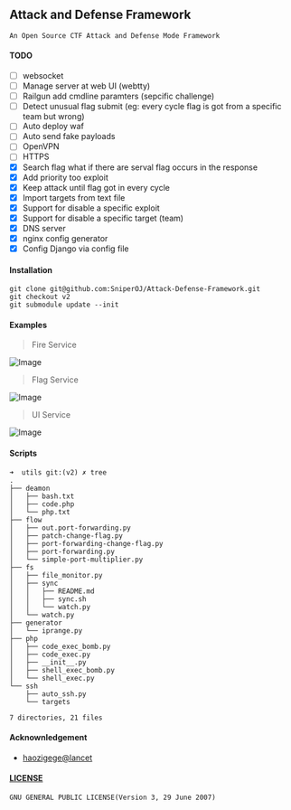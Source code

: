 Attack and Defense Framework
---

```
An Open Source CTF Attack and Defense Mode Framework
```

#### TODO
- [ ] websocket
- [ ] Manage server at web UI (webtty)
- [ ] Railgun add cmdline paramters (sepcific challenge)
- [ ] Detect unusual flag submit (eg: every cycle flag is got from a specific team but wrong)
- [ ] Auto deploy waf
- [ ] Auto send fake payloads
- [ ] OpenVPN
- [ ] HTTPS
- [x] Search flag what if there are serval flag occurs in the response
- [x] Add priority too exploit
- [x] Keep attack until flag got in every cycle
- [x] Import targets from text file
- [x] Support for disable a specific exploit
- [x] Support for disable a specific target (team)
- [x] DNS server
- [x] nginx config generator
- [x] Config Django via config file

#### Installation
```
git clone git@github.com:SniperOJ/Attack-Defense-Framework.git
git checkout v2
git submodule update --init
```

#### Examples
> Fire Service  

![Image](https://upload-images.jianshu.io/upload_images/2355077-ee95171cdbf0d94d.png?imageMogr2/auto-orient/strip%7CimageView2/2/w/1240)

> Flag Service  

![Image](https://upload-images.jianshu.io/upload_images/2355077-280e23fbbe848ecd.png?imageMogr2/auto-orient/strip%7CimageView2/2/w/1240)

> UI Service  

![Image](https://upload-images.jianshu.io/upload_images/2355077-c34fe47bf341698b.png?imageMogr2/auto-orient/strip%7CimageView2/2/w/1240)


#### Scripts

```
➜  utils git:(v2) ✗ tree
.
├── deamon
│   ├── bash.txt
│   ├── code.php
│   └── php.txt
├── flow
│   ├── out.port-forwarding.py
│   ├── patch-change-flag.py
│   ├── port-forwarding-change-flag.py
│   ├── port-forwarding.py
│   └── simple-port-multiplier.py
├── fs
│   ├── file_monitor.py
│   ├── sync
│   │   ├── README.md
│   │   ├── sync.sh
│   │   └── watch.py
│   └── watch.py
├── generator
│   └── iprange.py
├── php
│   ├── code_exec_bomb.py
│   ├── code_exec.py
│   ├── __init__.py
│   ├── shell_exec_bomb.py
│   └── shell_exec.py
└── ssh
    ├── auto_ssh.py
    └── targets

7 directories, 21 files
```

#### Acknownledgement
* [haozigege@lancet](https://github.com/zhl2008/flag_service)

#### [LICENSE](https://github.com/WangYihang/Attack_Defense_Framework/blob/master/LICENSE)
```
GNU GENERAL PUBLIC LICENSE(Version 3, 29 June 2007)
```
